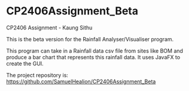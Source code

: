 # CP2406Assignment_Beta

CP2406 Assignment - Kaung Sithu

This is the beta version for the Rainfall Analyser/Visualiser program.

This program can take in a Rainfall data csv file from sites like BOM and produce a bar chart that represents this rainfall data.
It uses JavaFX to create the GUI.

The project repository is:
https://github.com/SamuelHealion/CP2406Assignment_Beta
